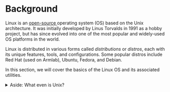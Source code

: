 # Background

Linux is an [open-source ](https://www.redhat.com/en/topics/open-source/what-is-open-source)operating system (OS) based on the Unix architecture. It was initially developed by Linus Torvalds in 1991 as a hobby project, but has since evolved into one of the most popular and widely-used OS platforms in the world.

Linux is distributed in various forms called _distributions_ or _distros_, each with its unique features, tools, and configurations. Some popular distros include Red Hat (used on Armlab), Ubuntu, Fedora, and Debian.

In this section, we will cover the basics of the Linux OS and its associated utilities.&#x20;

<details>

<summary>Aside: What even is Unix?</summary>

The term "Unix" was originally used to refer to a specific operating system (OS) developed in the late 1960s and early 1970s. Pioneered by Ken Thompson, Dennis Ritchie, and others at AT\&T's Bell Labs, Unix was revolutionary in its time for its modularity and the simplicity of its design.

As Unix grew in popularity, AT\&T began to license the Unix OS source code to academic institutions and commercial entities. This broadened the meaning of the term "Unix" as it was no longer confined to the original system developed at Bell Labs. Instead, it came to denote any system that used or was derived from the licensed Unix OS source code. As these Unix-like systems developed independently, they introduced their unique innovations and variations while still maintaining core Unix characteristics.

With the Unix OS code broadly accessible through licensing, a number of clones emerged. These were operating systems designed to mimic the functionality of the Unix system, without necessarily using its original source code. One notable example of such a clone is Linux. Created by Linus Torvalds in 1991, Linux was designed to be similar to Unix but was created from scratch. While not derived from the Unix OS code, it adopted many principles and features from Unix

</details>

